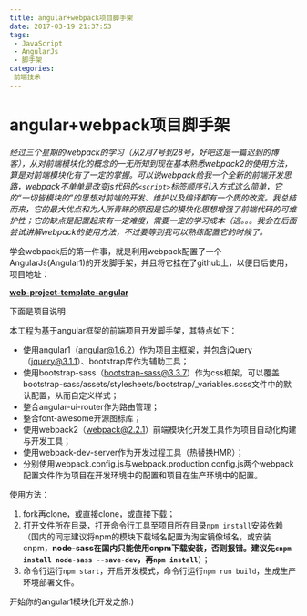 ```yaml
---
title: angular+webpack项目脚手架
date: 2017-03-19 21:37:53
tags:
 - JavaScript
 - AngularJs
 - 脚手架
categories:
 前端技术
---
```


# angular+webpack项目脚手架

*经过三个星期的webpack的学习（从2月7号到28号，好吧这是一篇迟到的博客），从对前端模块化的概念的一无所知到现在基本熟悉webpack2的使用方法，算是对前端模块化有了一定的掌握。可以说webpack给我一个全新的前端开发思路，webpack不单单是改变js代码的`<script>`标签顺序引入方式这么简单，它的“一切皆模块的”的思想对前端的开发、维护以及编译都有一个质的改变。我总结而来，它的最大优点和为人所青睐的原因是它的模块化思想增强了前端代码的可维护性；它的缺点是配置起来有一定难度，需要一定的学习成本（逃。。。我会在后面尝试讲解webpack的使用方法，不过要等到我可以熟练配置它的时候了。*

学会webpack后的第一件事，就是利用webpack配置了一个AngularJs(Angular1)的开发脚手架，并且将它挂在了github上，以便日后使用，项目地址：

**[web-project-template-angular](https://github.com/qidaneix/web-project-template-angular)**

下面是项目说明

本工程为基于angular框架的前端项目开发脚手架，其特点如下：

* 使用angular1（angular@1.6.2）作为项目主框架，并包含jQuery（jquery@3.1.1）、bootstrap库作为辅助工具；
* 使用bootstrap-sass（bootstrap-sass@3.3.7）作为css框架，可以覆盖bootstrap-sass/assets/stylesheets/bootstrap/_variables.scss文件中的默认配置，从而自定义样式；
* 整合angular-ui-router作为路由管理；
* 整合font-awesome开源图标库；
* 使用webpack2（webpack@2.2.1）前端模块化开发工具作为项目自动化构建与开发工具；
* 使用webpack-dev-server作为开发过程工具（热替换HMR）；
* 分别使用webpack.config.js与webpack.production.config.js两个webpack配置文件作为项目在开发环境中的配置和项目在生产环境中的配置。

使用方法：

1. fork再clone，或直接clone，或直接下载；
2. 打开文件所在目录，打开命令行工具至项目所在目录`npm install`安装依赖（国内的同志建议将npm的模块下载域名配置为淘宝镜像域名，或安装cnpm，**node-sass在国内只能使用cnpm下载安装，否则报错。建议先`cnpm install node-sass --save-dev`，再`npm install`**）；
3. 命令行运行`npm start`，开启开发模式，命令行运行`npm run build`，生成生产环境部署文件。

开始你的angular1模块化开发之旅:)
